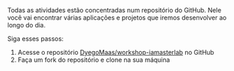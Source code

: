 Todas as atividades estão concentradas num repositório do GitHub. Nele você vai encontrar várias aplicações e projetos que iremos desenvolver ao longo do dia.

Siga esses passos:
1. Acesse o repositório [DyegoMaas/workshop-iamasterlab](https://github.com/DyegoMaas/workshop-iamasterlab) no GitHub
2. Faça um fork do repositório e clone na sua máquina